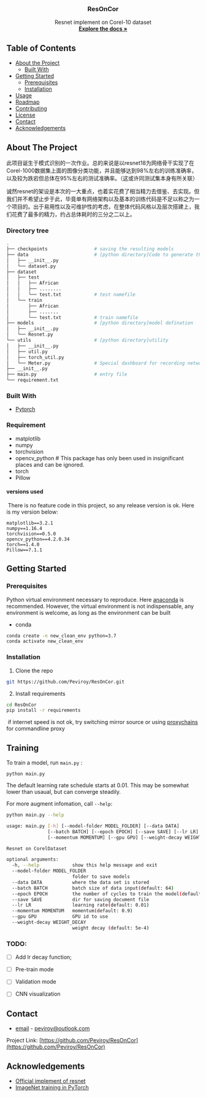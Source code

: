 <!-- PROJECT -->
<br />

  <h3 align="center">ResOnCor</h3>

  <p align="center">
    Resnet implement on Corel-10 dataset
    <br />
    <a href="https://github.com/Peviroy/ResOnCor"><strong>Explore the docs »</strong></a>
    <br />



</p>

## Table of Contents

* [About the Project](#about-the-project)
  * [Built With](#built-with)
* [Getting Started](#getting-started)
  * [Prerequisites](#prerequisites)
  * [Installation](#installation)
* [Usage](#usage)
* [Roadmap](#roadmap)
* [Contributing](#contributing)
* [License](#license)
* [Contact](#contact)
* [Acknowledgements](#acknowledgements)



## About The Project

此项目诞生于模式识别的一次作业。总的来说是以resnet18为网络骨干实现了在Corel-1000数据集上面的图像分类功能，并且能够达到98%左右的训练准确率，以及较为跌宕但总体在95%左右的测试准确率。（这或许同测试集本身有所关联）

诚然resnet的架设是本次的一大重点，也着实花费了相当精力去借鉴、去实现。但我们并不希望止步于此，毕竟单有网络架构以及基本的训练代码是不足以称之为一个项目的。出于易用性以及可维护性的考虑，在整体代码风格以及层次搭建上，我们花费了最多的精力，约占总体耗时的三分之二以上。

### Directory tree

```bash
.
├── checkpoints					# saving the resulting models
├── data						# [python directory]Code to generate the data set
│   ├── __init__.py
│   └── dataset.py
├── dataset					
│   ├── test
│   │   ├── African
│   │   ├── ........
│   │   └── test.txt			# test namefile
│   └── train
│       ├── African
│       ├── .......
│       └── test.txt			# train namefile
├── models						# [python directory]model defination
│   ├── __init__.py
│   └── Resnet.py
└── utils						# [python directory]utility
│   ├── __init__.py
│   ├── util.py					
│   ├── torch_util.py
│   └── Meter.py				# Special dashboard for recording network output.
├── __init__.py
├── main.py						# entry file
└── requirement.txt
```


### Built With

* [Pytorch](https://github.com/pytorch/pytorch)

### Requirement 

* matplotlib
* numpy
* torchvision
* opencv_python # This package has only been used in insignificant places and can be ignored.
* torch
* Pillow

#### versions  used

​	There is no feature code in this project, so any release version is ok. Here is my version below:

```
matplotlib==3.2.1
numpy==1.16.4
torchvision==0.5.0
opencv_python==4.2.0.34
torch==1.4.0
Pillow==7.1.1
```



## Getting Started

### Prerequisites

Python virtual environment necessary to reproduce. Here [anaconda](https://www.anaconda.com/) is recommended. However, the virtual environment is not indispensable, any environment is welcome, as long as the environment can be built
* conda
```sh
conda create -n new_clean_env python=3.7
conda activate new_clean_env
```

### Installation

1. Clone the repo
```sh
git https://github.com/Peviroy/ResOnCor.git
```
2. Install requirements
```sh
cd ResOnCor
pip install -r requirements 
```

​		if internet speed is not ok, try switching mirror source or using [proxychains](https://github.com/haad/proxychains) for commandline proxy

## Training

To train a model, run `main.py` :

```
python main.py 
```

The default learning rate schedule starts at 0.01. This may be somewhat lower than usaual, but can converge steadily.

For more augment infomation, call `--help`:

```bash
python main.py --help            

usage: main.py [-h] [--model-folder MODEL_FOLDER] [--data DATA]
               [--batch BATCH] [--epoch EPOCH] [--save SAVE] [--lr LR]
               [--momentum MOMENTUM] [--gpu GPU] [--weight-decay WEIGHT_DECAY]

Resnet on CorelDataset

optional arguments:
  -h, --help            show this help message and exit
  --model-folder MODEL_FOLDER
                        folder to save models
  --data DATA           where the data set is stored
  --batch BATCH         batch size of data input(default: 64)
  --epoch EPOCH         the number of cycles to train the model(default: 200)
  --save SAVE           dir for saving document file
  --lr LR               learning rate(default: 0.01)
  --momentum MOMENTUM   momentum(default: 0.9)
  --gpu GPU             GPU id to use
  --weight-decay WEIGHT_DECAY
                        weight decay (default: 5e-4)
```





### TODO:

- [ ] Add lr decay function;

- [ ] Pre-train mode

- [ ] Validation mode
- [ ] CNN visualization

## Contact

- [email](https://twitter.com/twitter_handle) - peviroy@outlook.com

Project Link: [https://github.com/Peviroy/ResOnCor](https://github.com/Peviroy/ResOnCor)



## Acknowledgements

* [Official implement of resnet ](https://pytorch.org/docs/stable/_modules/torchvision/models/resnet.html#resnet)
* [ImageNet training in PyTorch](https://github.com/pytorch/examples/blob/master/imagenet/main.py)


